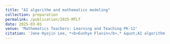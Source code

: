 ```yaml
---
title: "AI algorithm and mathematics modeling"
collection: preparation
permalink: /publication/2025-MTLT
date: 2025-03-01
venue: 'Mathematics Teachers: Learning and Teaching PK-12'
citation: 'Jane Hyojin Lee, *<b>Eunhye Flavin</b>,* &quot;AI algorithm and mathematics modeling,&quot; <i> Mathematics Teachers: Learning and Teaching PK-12</i>, received minor revision, 2024.'
---
```

